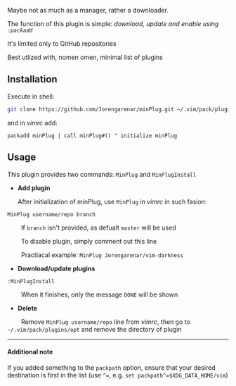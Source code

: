 Maybe not as much as a manager, rather a downloader.

The function of this plugin is simple: _download, update and enable using `:packadd`_

It's limited only to GitHub repositories

Best utlized with, nomen omen, minimal list of plugins

## Installation

Execute in shell:

```sh
git clone https://github.com/Jorengarenar/minPlug.git ~/.vim/pack/plugin/opt/minPlug/
```

and in _vimrc_ add:

```vim
packadd minPlug | call minPlug#() " initialize minPlug
```

## Usage

This plugin provides two commands: `MinPlug` and `MinPlugInstall`

* **Add plugin**

  After initialization of minPlug, use `MinPlug` in _vimrc_ in such fasion:

```vim
MinPlug username/repo branch
```

&nbsp;&nbsp;&nbsp;&nbsp;&nbsp;&nbsp;&nbsp;&nbsp;If `branch` isn't provided, as defualt `master` will be used

&nbsp;&nbsp;&nbsp;&nbsp;&nbsp;&nbsp;&nbsp;&nbsp;To disable plugin, simply comment out this line

&nbsp;&nbsp;&nbsp;&nbsp;&nbsp;&nbsp;&nbsp;&nbsp;Practiacal example: `MinPlug Jorengarenar/vim-darkness`

* **Download/update plugins**

```vim
:MinPlugInstall
```

&nbsp;&nbsp;&nbsp;&nbsp;&nbsp;&nbsp;&nbsp;&nbsp;When it finishes, only the message `DONE` will be shown

* **Delete**

&nbsp;&nbsp;&nbsp;&nbsp;&nbsp;&nbsp;&nbsp;&nbsp;Remove `MinPlug username/repo` line from _vimrc_, then go to `~/.vim/pack/plugins/opt` and remove the directory of plugin

---

#### Additional note

If you added something to the `packpath` option, ensure that your desired destination is first in the list (use `^=`, e.g. `set packpath^=$XDG_DATA_HOME/vim`)
